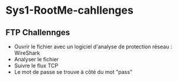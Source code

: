 # Sys1-RootMe-cahllenges
## FTP Challennges

- Ouvrir le fichier avec un logiciel d'analyse de protection réseau : WireShark
- Analyser le fichier
- Suivre le flux TCP
- Le mot de passe se trouve à côté du mot "pass"
